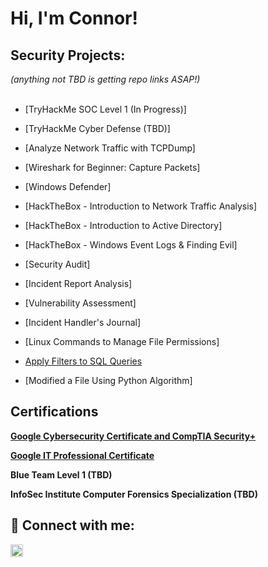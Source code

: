<h1>Hi, I'm Connor!</h1>

<h2>Security Projects:</h2>
<i>(anything not TBD is getting repo links ASAP!)</i>
<br></br>

  - [TryHackMe SOC Level 1 (In Progress)]</b>
  - [TryHackMe Cyber Defense (TBD)]
  - [Analyze Network Traffic with TCPDump]
  - [Wireshark for Beginner: Capture Packets]
  - [Windows Defender]
  - [HackTheBox - Introduction to Network Traffic Analysis]
  - [HackTheBox - Introduction to Active Directory]
  - [HackTheBox - Windows Event Logs & Finding Evil]
  - [Security Audit]
  - [Incident Report Analysis]
  - [Vulnerability Assessment]
  - [Incident Handler's Journal]
  - [Linux Commands to Manage File Permissions]
  - <a href="https://github.com/cmartinez110/Apply-Filters-to-SQL-Queries">Apply Filters to SQL Queries</a>

  - [Modified a File Using Python Algorithm]



<h2>Certifications</h2>
<p/><a href="https://coursera.org/share/d5ccff7ecb2dc5acd5fde848b181d50b)"><b>Google Cybersecurity Certificate and CompTIA Security+</b></a></p>
<p/><a href="https://coursera.org/share/d6aceec2636904b9b8d0101180083025"><b>Google IT Professional Certificate</b></a></p>

<b>Blue Team Level 1 (TBD)</b>

<b>InfoSec Institute Computer Forensics Specialization (TBD)</b>

<h2> 🤳 Connect with me:</h2>

<a href="https://www.linkedin.com/in/connor-martinez-0779464b" target="_blank">
  <img src="https://cdn.jsdelivr.net/npm/simple-icons@v3/icons/linkedin.svg" alt="LinkedIn" style="width: 20px; height: 20px;">
</a>

